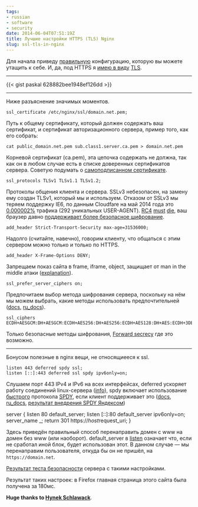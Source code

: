 ```yaml
---
tags:
- russian
- software
- security
date: 2014-06-04T07:51:19Z
title: Лучшие настройки HTTPS (TLS) Nginx
slug: ssl-tls-in-nginx
---
```


Для начала приведу [правильную](https://www.ssllabs.com/projects/best-practices/index.html "Qualys SSL Labs – Projects / SSL/TLS Deployment Best Practices") конфигурацию, которую вы можете утащить к себе. И, да, под HTTPS я [имею в виду](https://www.howsmyssl.com/s/about.html#tls-vs-ssl "About · How's My SSL?") [TLS](https://en.wikipedia.org/wiki/Transport_Layer_Security "Transport Layer Security — Wikipedia").

<!--more-->

---

{{< gist paskal 628882bee1948ef126dd >}}

---

Ниже разъяснение значимых моментов.

    ssl_certificate /etc/nginx/ssl/domain.net.pem;

Путь к общему сертификату, который должен содержать ваш сертификат, и сертификат авторизационного сервера, пример того, как его собрать:

    cat public_domain.net.pem sub.class1.server.ca.pem > domain.net.pem

Корневой сертификат (ca.pem), эта цепочка содержать не должна, так как он в любом случае есть в списке доверенных сертификатов сервера. Советую подумать о [самоподписанном сертификате](https://vitus-wagner.livejournal.com/916596.html "vitus_wagner: Зачем вам подорожная, хамы? Вы же неграмотны!").

    ssl_protocols TLSv1 TLSv1.1 TLSv1.2;

Протоколы общения клиента и сервера. SSLv3 небезопасен, на замену ему создан TLSv1, который мы и используем. Отказом от SSLv3 мы теряем поддержку IE6, по данным Cloudfare на май 2014 года это [0.000002%](https://blog.cloudflare.com/the-web-is-world-wide-or-who-still-needs-rc4/ "The Web is World-Wide, or who still needs RC4? | CloudFlare Blog") трафика (292 уникальных USER-AGENT). [RC4](https://blog.cloudflare.com/killing-rc4/ "Killing RC4 softly | CloudFlare Blog") [must](https://blog.cloudflare.com/tracking-our-ssl-configuration/ "Tracking our SSL configuration | CloudFlare Blog") [die](https://blog.cloudflare.com/killing-rc4-the-long-goodbye/ "Killing RC4: The Long Goodbye | CloudFlare Blog"), ваш браузер давно [поддерживает более безопасное шифрование](https://www.howsmyssl.com/ "How's My SSL?").

    add_header Strict-Transport-Security max-age=31536000;

Надолго (считайте, навечно), говорим клиенту, что общаться с этим сервером можно только и только по HTTPS.

    add_header X-Frame-Options DENY;

Запрещаем показ сайта в frame, iframe, object, защищает от man in the middle атаки ([explanation](https://developer.mozilla.org/en-US/docs/Web/HTTP/Headers/X-Frame-Options "The X-Frame-Options response header — HTTP | MDN")).

    ssl_prefer_server_ciphers on;

Предпочитаем выбор метода шифрования сервера, поскольку на нём мы можем выбрать, какие методы использовать предпочтительней ([docs](https://nginx.org/en/docs/http/ngx_http_ssl_module.html#ssl_prefer_server_ciphers "Module ngx_http_ssl_module"), [ru_docs](https://nginx.org/ru/docs/http/ngx_http_ssl_module.html#ssl_prefer_server_ciphers "Модуль ngx_http_ssl_module")).

    ssl_ciphers ECDH+AESGCM:DH+AESGCM:ECDH+AES256:DH+AES256:ECDH+AES128:DH+AES:ECDH+3DES:DH+3DES:RSA+AES:RSA+3DES:!aNULL:!MD5:!DSS;

Только безопасные методы шифрования, [Forward secrecy](https://en.wikipedia.org/wiki/Forward_secrecy "Forward secrecy — Wikipedia, the free encyclopedia") где это возможно.

---

Бонусом полезные в nginx вещи, не относящиееся к ssl.

    listen 443 deferred spdy ssl;
    listen [::]:443 deferred ssl spdy ipv6only=on;

Слушаем порт 443 IPv4 и IPv6 на всех интерфейсах, deferred ускоряет работу соединений linux-сервера ([info](https://www.techrepublic.com/article/take-advantage-of-tcp-ip-options-to-optimize-data-transmission/ "Take advantage of TCP/IP options to optimize data transmission — TechRepublic")), spdy включает использование [быстрого](https://blog.chromium.org/2013/11/making-web-faster-with-spdy-and-http2.html "Chromium Blog: Making the web faster with SPDY and HTTP/2") протокола [SPDY](https://en.wikipedia.org/wiki/SPDY "SPDY — Wikipedia"), если клиент поддерживает это ([docs](https://nginx.org/en/docs/http/ngx_http_core_module.html#listen "Module ngx_http_core_module"), [ru_docs](https://nginx.org/ru/docs/http/ngx_http_core_module.html#listen "Модуль ngx_http_core_module"), [результат внедрения SPDY Яндексом](https://habr.com/en/company/yandex/blog/222951/ "Совместный эксперимент команд Яндекс.Почты и Nginx: действительно ли SPDY ускорит интернет? / Блог компании Яндекс / Хабрахабр"))

server {
	listen 80 default_server;
	listen [::]:80 default_server ipv6only=on;
	server_name _;
	return 301 https://$host$request_uri;
}

Здесь приведён правильный способ перенаправить домен с www на домен без www (или наоборот). default_server в [listen](https://nginx.org/ru/docs/http/ngx_http_core_module.html#listen "Модуль ngx_http_core_module") означает что, если не сработал иной блок, будет использован этот. В данном случае — мы перенаправим пользователя, откуда бы он не пришёл, на `https://domain.net`.

[Результат теста безопасности](https://www.ssllabs.com/ssltest/analyze.html?d=terrty.net "Qualys SSL Labs — Projects / SSL Server Test / terrty.net") сервера с такими настройками.

Результат таких настроек: в Firefox главная страница этого сайта была получена за 180мс.

**Huge thanks to [Hynek Schlawack](https://hynek.me/articles/hardening-your-web-servers-ssl-ciphers/ "Hardening Your Web Server’s SSL Ciphers")**.
